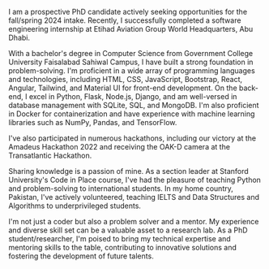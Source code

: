 I am a prospective PhD candidate actively seeking opportunities for the fall/spring 2024 intake. Recently, I successfully completed a software engineering internship at Etihad Aviation Group World Headquarters, Abu Dhabi.

With a bachelor's degree in Computer Science from Government College University Faisalabad Sahiwal Campus, I have built a strong foundation in problem-solving. I'm proficient in a wide array of programming languages and technologies, including HTML, CSS, JavaScript, Bootstrap, React, Angular, Tailwind, and Material UI for front-end development. On the back-end, I excel in Python, Flask, Node.js, Django, and am well-versed in database management with SQLite, SQL, and MongoDB. I'm also proficient in Docker for containerization and have experience with machine learning libraries such as NumPy, Pandas, and TensorFlow.

I've also participated in numerous hackathons, including our victory at the Amadeus Hackathon 2022 and receiving the OAK-D camera at the Transatlantic Hackathon.

Sharing knowledge is a passion of mine. As a section leader at Stanford University's Code in Place course, I've had the pleasure of teaching Python and problem-solving to international students. In my home country, Pakistan, I've actively volunteered, teaching IELTS and Data Structures and Algorithms to underprivileged students.

I'm not just a coder but also a problem solver and a mentor. My experience and diverse skill set can be a valuable asset to a research lab. As a PhD student/researcher, I'm poised to bring my technical expertise and mentoring skills to the table, contributing to innovative solutions and fostering the development of future talents.